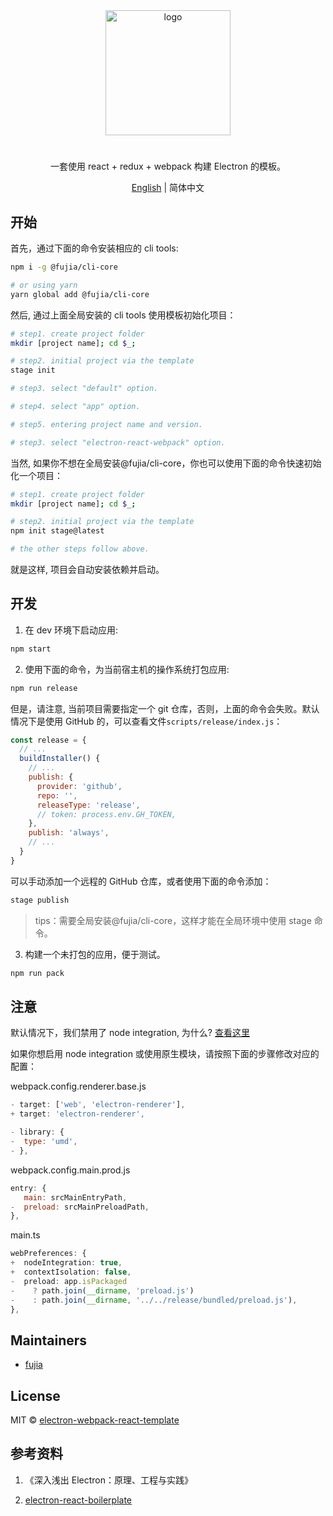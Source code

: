 <div align="center">
  <a href="https://github.com/fujia-cli/electron-webpack-react-template" target="_blank">
    <img alt="logo" width="200" src="./resource/unrelease/png/256x256.png"/>
  </a>
</div>

<div align="center">
  <h1></h1>
</div>

<div align="center">

一套使用 react + redux + webpack 构建 Electron 的模板。

</div>

<div align="center">

[English](./README.md) | 简体中文

</div>

## 开始

首先，通过下面的命令安装相应的 cli tools:

```sh
npm i -g @fujia/cli-core

# or using yarn
yarn global add @fujia/cli-core
```

然后, 通过上面全局安装的 cli tools 使用模板初始化项目：

```sh
# step1. create project folder
mkdir [project name]; cd $_;

# step2. initial project via the template
stage init

# step3. select "default" option.

# step4. select "app" option.

# step5. entering project name and version.

# step3. select "electron-react-webpack" option.
```

当然, 如果你不想在全局安装@fujia/cli-core，你也可以使用下面的命令快速初始化一个项目：

```sh
# step1. create project folder
mkdir [project name]; cd $_;

# step2. initial project via the template
npm init stage@latest

# the other steps follow above.
```

就是这样, 项目会自动安装依赖并启动。

## 开发

1. 在 dev 环境下启动应用:

```sh
npm start
```

2. 使用下面的命令，为当前宿主机的操作系统打包应用:

```sh
npm run release
```

但是，请注意, 当前项目需要指定一个 git 仓库，否则，上面的命令会失败。默认情况下是使用 GitHub 的，可以查看文件`scripts/release/index.js`：

```js
const release = {
  // ...
  buildInstaller() {
    // ...
    publish: {
      provider: 'github',
      repo: '',
      releaseType: 'release',
      // token: process.env.GH_TOKEN,
    },
    publish: 'always',
    // ...
  }
}
```

可以手动添加一个远程的 GitHub 仓库，或者使用下面的命令添加：

```sh
stage publish
```

> tips：需要全局安装@fujia/cli-core，这样才能在全局环境中使用 stage 命令。

3. 构建一个未打包的应用，便于测试。

```sh
npm run pack
```

## 注意

默认情况下，我们禁用了 node integration, 为什么? [查看这里](https://www.electronjs.org/docs/latest/tutorial/security#2-do-not-enable-nodejs-integration-for-remote-content)

如果你想启用 node integration 或使用原生模块，请按照下面的步骤修改对应的配置：

webpack.config.renderer.base.js

```js
- target: ['web', 'electron-renderer'],
+ target: 'electron-renderer',

- library: {
-  type: 'umd',
- },
```

webpack.config.main.prod.js

```js
entry: {
   main: srcMainEntryPath,
-  preload: srcMainPreloadPath,
},
```

main.ts

```ts
webPreferences: {
+  nodeIntegration: true,
+  contextIsolation: false,
-  preload: app.isPackaged
-    ? path.join(__dirname, 'preload.js')
-    : path.join(__dirname, '../../release/bundled/preload.js'),
},
```

## Maintainers

- [fujia](https://github.com/fushenguang)

## License

MIT © [electron-webpack-react-template](https://github.com/fujia-cli/electron-webpack-react-template)

## 参考资料

1. 《深入浅出 Electron：原理、工程与实践》

2. [electron-react-boilerplate](https://electron-react-boilerplate.js.org/docs/installation/)

